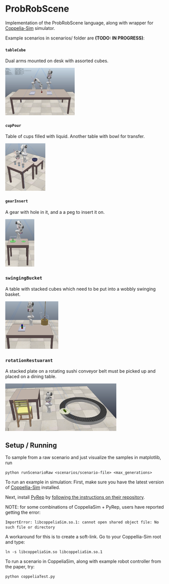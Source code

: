 # ProbRobScene

Implementation of the ProbRobScene language, along with wrapper for
[Coppelia-Sim](https://www.coppeliarobotics.com/) simulator.

Example scenarios in scenarios/ folder are __(TODO: IN PROGRESS)__:
 
#### `tableCube`

Dual arms mounted on desk with assorted cubes.

 <img src='pictures/dualArm.png' height=150px>

#### `cupPour` 

Table of cups filled with liquid. Another table with bowl for transfer.

<img src='pictures/cupPour.png' height=150px>

#### `gearInsert`

A gear with hole in it, and a a peg to insert it on.

 <img src='pictures/gearInsert.png' height=150px>


### `swingingBucket`

A table with stacked cubes which need to be put into a wobbly swinging basket.

<img src='pictures/swingingBucket.png' height=150px>


### `rotationRestuarant`

A stacked plate on a rotating sushi conveyor belt must be picked up and placed on a dining table.

<img src='pictures/rotationRestaurant.png' height=150px>

## Setup / Running

To sample from a raw scenario and just visualize the samples in matplotlib, run

```
python runScenarioRaw <scenarios/scenario-file> <max_generations>
```


To run an example in simulation: First, make sure you have the latest version of [Coppellia-Sim](https://www.coppeliarobotics.com/) installed.

Next, install [PyRep](https://github.com/stepjam/PyRep) by [following the instructions on their repository](https://github.com/stepjam/PyRep).

NOTE: for some combinations of CoppeliaSim + PyRep, users have reported getting the error:

```
ImportError: libcoppeliaSim.so.1: cannot open shared object file: No such file or directory
```

A workaround for this is to create a soft-link. Go to your Coppellia-Sim root and type:

```
ln -s libcoppeliaSim.so libcoppeliaSim.so.1
```




To run a scenario in CoppeliaSim, along with example robot controller from the paper, try:

```
python coppeliaTest.py
```
